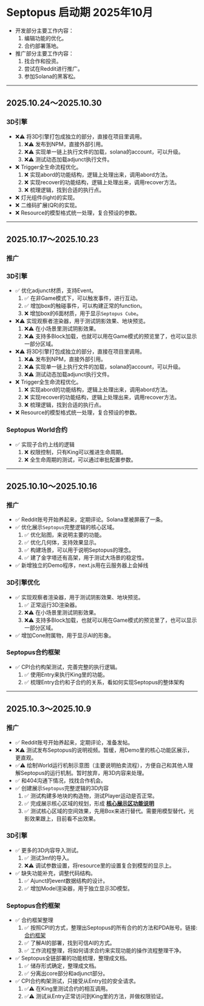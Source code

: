 # Septopus 启动期 2025年10月

* 开发部分主要工作内容：
    1. 编辑功能的优化。
    2. 合约部署落地。
* 推广部分主要工作内容：
    1. 找合作和投资。
    2. 尝试在Reddit进行推广。
    3. 参加Solana的黑客松。

------------------------------------------------------

## 2025.10.24～2025.10.30

### 3D引擎

* ❌⚠️ 将3D引擎打包成独立的部分，直接在项目里调用。
    1. ❌⚠️ 发布到NPM，直接外部引用。
    2. ❌⚠️ 实现单一链上执行文件的加载，solana的account，可以升级。
    3. ❌⚠️ 测试动态加载adjunct执行文件。
* ❌ Trigger全生命流程优化。
    1. ❌ 实现abord的功能结构，逻辑上处理出来，调用abord方法。
    2. ❌ 实现recover的功能结构，逻辑上处理出来，调用recover方法。
    3. ❌ 梳理逻辑，找到合适的执行点。
* ❌ 灯光组件(light)的实现。
* ❌ 二维码扩展(QR)的实现。
* ❌ Resource的模型格式统一处理，复合预设的参数。

------------------------------------------------------

## 2025.10.17～2025.10.23

### 推广

### 3D引擎

* ✅ 优化adjunct材质，支持Event。
    1. ✅ 在非Game模式下，可以触发事件，进行互动。
    2. ✅ 增加box的触碰事件，可以构建正常的function。
    3. ❌ 增加box的6面材质，用于显示`Septopus Cube`。
* ❌⚠️ 实现观察者渲染器，用于测试阴影效果、地块预览。
    1. ❌⚠️ 在小场景里测试阴影效果。
    2. ❌⚠️ 支持多Block加载，也就可以用在Game模式的预览里了，也可以显示一部分区域。
* ❌⚠️ 将3D引擎打包成独立的部分，直接在项目里调用。
    1. ❌⚠️ 发布到NPM，直接外部引用。
    2. ❌⚠️ 实现单一链上执行文件的加载，solana的account，可以升级。
    3. ❌⚠️ 测试动态加载adjunct执行文件。
* ❌ Trigger全生命流程优化。
    1. ❌ 实现abord的功能结构，逻辑上处理出来，调用abord方法。
    2. ❌ 实现recover的功能结构，逻辑上处理出来，调用recover方法。
    3. ❌ 梳理逻辑，找到合适的执行点。
* ❌ Resource的模型格式统一处理，复合预设的参数。

### Septopus World合约

* ✅ 实现子合约上线的逻辑
    1. ❌ 权限控制，只有King可以推进生命周期。
    2. ❌ 全生命周期的测试，可以通过审批配置参数。
  
------------------------------------------------------

## 2025.10.10～2025.10.16

### 推广

* ✅ Reddit账号开始养起来，定期评论。Solana里被屏蔽了一条。
* ✅ 优化展示`Septopus`完整逻辑的核心区域。
    1. ✅ 优化贴图，来说明主要的功能。
    2. ✅ 优化几何体，支持效果显示。
    3. ✅ 构建场景，可以用于说明Septopus的理念。
    4. ✅ 建了金字塔还有高架，用于测试大场景的稳定性。
* ✅ 新增独立的Demo程序，next.js用在云服务器上会掉线

### 3D引擎优化

* ✅ 实现观察者渲染器，用于测试阴影效果、地块预览。
    1. ✅ 正常运行3D渲染器。
    2. ❌⚠️ 在小场景里测试阴影效果。
    3. ❌⚠️ 支持多Block加载，也就可以用在Game模式的预览里了，也可以显示一部分区域。
* ✅ 增加Cone附属物，用于显示AI的形象。

### Septopus合约框架

* ✅ CPI合约构架测试，完善完整的执行逻辑。
    1. ✅ 使用Entry来执行King里的功能。
    2. ✅ 梳理Entry合约和子合约的关系，看如何实现Septopus的整体架构

------------------------------------------------------

## 2025.10.3～2025.10.9

### 推广

* ✅ Reddit账号开始养起来，定期评论，准备发帖。
* ❌⚠️ 测试发布Septopus的说明视频。暂缓，用Demo里的核心功能区展示，更直观。
* ✅⚠️ 绘制World运行机制示意图（主要说明拍卖流程），方便自己和其他人理解Septopus的运行机制。暂时放弃，用3D内容来处理。
* ✅ 和404沟通下情况，找找合作机会。
* ✅ 创建展示`Septopus`完整逻辑的3D内容
    1. ✅ 测试构建多地块的构造物，测试Player运动是否正常。  
    2. ✅ 完成展示核心区域的规划，形成 **[核心展示区功能说明](./marketing/function_area.md)**
    3. ✅ 测试核心区域的空间效果，先用Box来进行替代。需要用模型替代，光影效果跟上，目前看不出效果。
  
### 3D引擎

* ✅ 更多的3D内容导入测试。
    1. ✅ 测试3mf的导入。
    2. ❌⚠️ 调试参数设置，将resource里的设置复合到模型的显示上。
* ✅ 缺失功能补充，调整代码结构。
    1. ✅ Ajunct的event数据结构的设计。
    2. ✅ 增加Model渲染器，用于独立显示3D模型。

### Septopus合约框架

* ✅ 合约框架整理
    1. ✅ 按照CPI的方式，整理出Septopus的所有合约的方法和PDA账号。链接:[合约框架](./structure.md)
    2. ✅ 了解AI的部署，找到可信AI的方式。
    3. ✅ 工作流程整理，将如何请求合约来实现功能的操作流程整理干净。
* ✅ Septopus全链部署的功能梳理，整理成文档。
    1. ✅ 储存形式确定，整理成文档。
    2. ✅ 分离出core部分和adjunct部分。
* ✅ CPI合约构架测试，只接受从Entry拉的安全请求。
    1. ✅⚠️ 在King里测试合约的相互调用。
    2. ✅⚠️ 测试从Entry正常访问到King里的方法，并做权限验证。